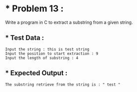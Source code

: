 # * Problem 13 :

Write a program in C to extract a substring from a given string.

## * Test Data :

    Input the string : this is test string
    Input the position to start extraction : 9
    Input the length of substring : 4

## * Expected Output :

    The substring retrieve from the string is : " test "